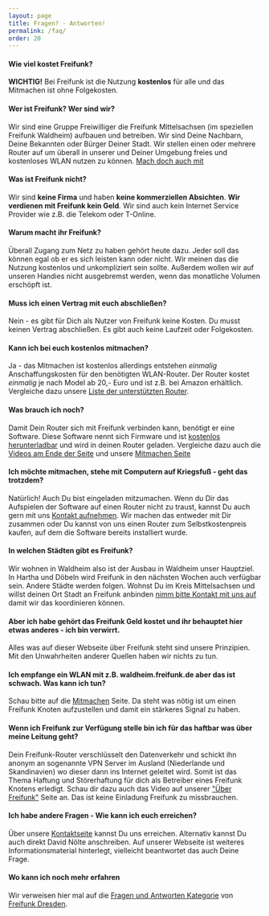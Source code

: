 ```yaml
---
layout: page
title: Fragen? - Antworten!
permalink: /faq/
order: 20
---
```



#### Wie viel kostet Freifunk?
**WICHTIG!** Bei Freifunk ist die Nutzung **kostenlos** für alle und das Mitmachen ist ohne Folgekosten.

#### Wer ist Freifunk? Wer sind wir?
Wir sind eine Gruppe Freiwilliger die Freifunk Mittelsachsen (im speziellen Freifunk Waldheim)
aufbauen und betreiben.
Wir sind Deine Nachbarn, Deine Bekannten oder Bürger Deiner Stadt. Wir stellen einen oder mehrere Router auf
um überall in unserer und Deiner Umgebung freies und kostenloses WLAN nutzen zu können.
[Mach doch auch mit](/mitmachen)

#### Was ist Freifunk nicht?
Wir sind **keine Firma** und haben **keine kommerziellen Absichten**.
**Wir verdienen mit Freifunk kein Geld**. Wir sind auch kein Internet Service Provider wie z.B. die Telekom oder T-Online.

#### Warum macht ihr Freifunk?
Überall Zugang zum Netz zu haben gehört heute dazu. Jeder soll das können egal ob er es sich leisten kann oder nicht.
Wir meinen das die Nutzung kostenlos und unkompliziert sein sollte. Außerdem wollen wir auf unseren Handies nicht
ausgebremst werden, wenn das monatliche Volumen erschöpft ist.

#### Muss ich einen Vertrag mit euch abschließen?
Nein - es gibt für Dich als Nutzer von Freifunk keine Kosten. Du musst keinen Vertrag abschließen.
Es gibt auch keine Laufzeit oder Folgekosten.

#### Kann ich bei euch kostenlos mitmachen?
Ja - das Mitmachen ist kostenlos allerdings entstehen *einmalig* Anschaffungskosten für den benötigten WLAN-Router.
Der Router kostet *einmalig* je nach Model ab 20,- Euro und ist z.B. bei Amazon erhältlich. Vergleiche dazu
unsere [Liste der unterstützten Router](/mitmachen).

#### Was brauch ich noch?
Damit Dein Router sich mit Freifunk verbinden kann, benötigt er eine Software.
Diese Software nennt sich Firmware und ist [kostenlos herunterladbar](http://firmware.freifunk-waldheim.de) und
wird in deinen Router geladen.
Vergleiche dazu auch die [Videos am Ende der Seite](#videos) und unsere [Mitmachen Seite](/mitmachen)

#### Ich möchte mitmachen, stehe mit Computern auf Kriegsfuß - geht das trotzdem?
Natürlich! Auch Du bist eingeladen mitzumachen. Wenn du Dir das Aufspielen der Software auf einen Router nicht zu traust, kannst Du auch gern mit uns [Kontakt aufnehmen](/kontakt).
Wir machen das entweder mit Dir zusammen oder Du kannst von uns einen Router zum Selbstkostenpreis kaufen, auf dem die Software bereits installiert wurde.

#### In welchen Städten gibt es Freifunk?
Wir wohnen in Waldheim also ist der Ausbau in Waldheim unser Hauptziel. In Hartha und Döbeln wird Freifunk in den
nächsten Wochen auch verfügbar sein. Andere Städte werden folgen. Wohnst Du im Kreis Mittelsachsen und willst deinen Ort
Stadt an Freifunk anbinden [nimm bitte Kontakt mit uns auf](/kontakt) damit wir das koordinieren können.

#### Aber ich habe gehört das Freifunk Geld kostet und ihr behauptet hier etwas anderes - ich bin verwirrt.
Alles was auf dieser Webseite über Freifunk steht sind unsere Prinzipien. Mit den Unwahrheiten anderer Quellen haben wir nichts zu tun.

#### Ich empfange ein WLAN mit z.B. waldheim.freifunk.de aber das ist schwach. Was kann ich tun?
Schau bitte auf die [Mitmachen](/mitmachen/) Seite. Da steht was nötig ist um einen Freifunk Knoten aufzustellen
und damit ein stärkeres Signal zu haben.

#### Wenn ich Freifunk zur Verfügung stelle bin ich für das haftbar was über meine Leitung geht?
Dein Freifunk-Router verschlüsselt den Datenverkehr und schickt ihn anonym an sogenannte VPN Server im Ausland (Niederlande
  und Skandinavien) wo dieser dann ins Internet geleitet wird. Somit ist das Thema Haftung und Störerhaftung
  für dich als Betreiber eines Freifunk Knotens erledigt. Schau dir dazu auch das Video auf unserer ["Über Freifunk"](/about) Seite an.
Das ist keine Einladung Freifunk zu missbrauchen.

#### Ich habe andere Fragen - Wie kann ich euch erreichen?
Über unsere [Kontaktseite](/kontakt) kannst Du uns erreichen. Alternativ kannst Du auch direkt David Nölte anschreiben.
Auf unserer Webseite ist weiteres Informationsmaterial hinterlegt, vielleicht beantwortet das auch Deine Frage.


#### Wo kann ich noch mehr erfahren
Wir verweisen hier mal auf die [Fragen und Antworten Kategorie](http://wiki.freifunk-dresden.de/index.php/Hauptseite#Dokumentation_.2F_FAQ) von [Freifunk Dresden](http://www.freifunk-dresden.de).
